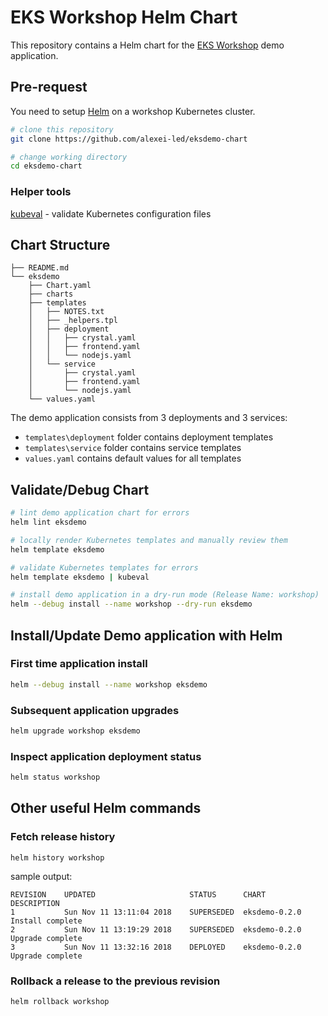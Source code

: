 # EKS Workshop Helm Chart

This repository contains a Helm chart for the [EKS Workshop](https://eksworkshop.com) demo application.

## Pre-request

You need to setup [Helm](https://github.com/helm/helm) on a workshop Kubernetes cluster.

```sh
# clone this repository
git clone https://github.com/alexei-led/eksdemo-chart

# change working directory
cd eksdemo-chart
```

### Helper tools

[kubeval](https://github.com/garethr/kubeval) - validate Kubernetes configuration files

## Chart Structure

```text
├── README.md
└── eksdemo
    ├── Chart.yaml
    ├── charts
    ├── templates
    │   ├── NOTES.txt
    │   ├── _helpers.tpl
    │   ├── deployment
    │   │   ├── crystal.yaml
    │   │   ├── frontend.yaml
    │   │   └── nodejs.yaml
    │   └── service
    │       ├── crystal.yaml
    │       ├── frontend.yaml
    │       └── nodejs.yaml
    └── values.yaml
```

The demo application consists from 3 deployments and 3 services:

- `templates\deployment` folder contains deployment templates
- `templates\service` folder contains service templates
- `values.yaml` contains default values for all templates

## Validate/Debug Chart

```sh
# lint demo application chart for errors
helm lint eksdemo

# locally render Kubernetes templates and manually review them
helm template eksdemo

# validate Kubernetes templates for errors
helm template eksdemo | kubeval

# install demo application in a dry-run mode (Release Name: workshop)
helm --debug install --name workshop --dry-run eksdemo
```

## Install/Update Demo application with Helm

### First time application install

```sh
helm --debug install --name workshop eksdemo
```

### Subsequent application upgrades

```sh
helm upgrade workshop eksdemo
```

### Inspect application deployment status

```sh
helm status workshop
```

## Other useful Helm commands

### Fetch release history

```text
helm history workshop
```

sample output:

```text
REVISION	UPDATED                 	STATUS    	CHART        	DESCRIPTION     
1       	Sun Nov 11 13:11:04 2018	SUPERSEDED	eksdemo-0.2.0	Install complete
2       	Sun Nov 11 13:19:29 2018	SUPERSEDED	eksdemo-0.2.0	Upgrade complete
3       	Sun Nov 11 13:32:16 2018	DEPLOYED  	eksdemo-0.2.0	Upgrade complete
```

### Rollback a release to the previous revision

```text
helm rollback workshop
```
